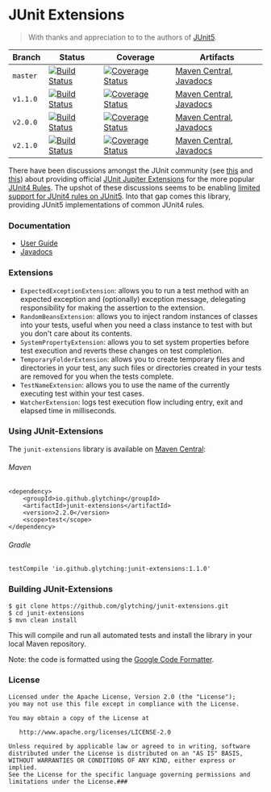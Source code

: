 JUnit Extensions
====

> With thanks and appreciation to to the authors of [JUnit5](https://github.com/junit-team/junit5/graphs/contributors).

| Branch  | Status | Coverage | Artifacts |
| --------| ------ | -------- | --------- |  
| `master`  | [![Build Status](https://travis-ci.org/glytching/junit-extensions.svg?branch=master)](https://travis-ci.org/glytching/junit-extensions) | [![Coverage Status](https://coveralls.io/repos/github/glytching/junit-extensions/badge.svg?branch=master)](https://coveralls.io/github/glytching/junit-extensions?branch=master) | [Maven Central](http://repo1.maven.org/maven2/io/github/glytching/junit-extensions/1.0.0/), [Javadocs](http://www.javadoc.io/doc/io.github.glytching/junit-extensions/1.0.0) | 
| `v1.1.0`  | [![Build Status](https://travis-ci.org/glytching/junit-extensions.svg?branch=1.1.0)](https://travis-ci.org/glytching/junit-extensions/branches) | [![Coverage Status](https://coveralls.io/repos/github/glytching/junit-extensions/badge.svg?branch=1.1.0)](https://coveralls.io/github/glytching/junit-extensions?branch=1.1.0) | [Maven Central](http://repo1.maven.org/maven2/io/github/glytching/junit-extensions/1.1.0/), [Javadocs](http://www.javadoc.io/doc/io.github.glytching/junit-extensions/1.1.0) | 
| `v2.0.0`  | [![Build Status](https://travis-ci.org/glytching/junit-extensions.svg?branch=v2.0.0)](https://travis-ci.org/glytching/junit-extensions/branches) | [![Coverage Status](https://coveralls.io/repos/github/glytching/junit-extensions/badge.svg?branch=v2.0.0)](https://coveralls.io/github/glytching/junit-extensions?branch=v2.0.0) | [Maven Central](http://repo1.maven.org/maven2/io/github/glytching/junit-extensions/2.0.0/), [Javadocs](http://www.javadoc.io/doc/io.github.glytching/junit-extensions/2.0.0) | 
| `v2.1.0`  | [![Build Status](https://travis-ci.org/glytching/junit-extensions.svg?branch=v2.1.0)](https://travis-ci.org/glytching/junit-extensions/branches) | [![Coverage Status](https://coveralls.io/repos/github/glytching/junit-extensions/badge.svg?branch=v2.1.0)](https://coveralls.io/github/glytching/junit-extensions?branch=v2.1.0) | [Maven Central](http://repo1.maven.org/maven2/io/github/glytching/junit-extensions/2.1.0/), [Javadocs](http://www.javadoc.io/doc/io.github.glytching/junit-extensions/2.1.0) | 


There have been discussions amongst the JUnit community (see [this](https://github.com/junit-team/junit5/issues/169) and [this](https://github.com/junit-team/junit5-samples/issues/4)) about providing official [JUnit Jupiter Extensions](http://junit.org/junit5/docs/current/user-guide/#extensions) for the more popular [JUnit4 Rules](https://github.com/junit-team/junit4/wiki/Rules). The upshot of these discussions seems to be enabling [limited support for JUnit4 rules on JUnit5](http://junit.org/junit5/docs/snapshot/user-guide/#migrating-from-junit4-rule-support). Into that gap comes this library, providing JUnit5 implementations of common JUnit4 rules.

### Documentation

- [User Guide](https://glytching.github.io/junit-extensions/) 
- [Javadocs](http://www.javadoc.io/doc/io.github.glytching/junit-extensions)

### Extensions

- `ExpectedExceptionExtension`: allows you to run a test method with an expected exception and (optionally) exception message, delegating responsibility for making the assertion to the extension.
- `RandomBeansExtension`: allows you to inject random instances of classes into your tests, useful when you need a class instance to test with but you don't care about its contents.
- `SystemPropertyExtension`: allows you to set system properties before test execution and reverts these changes on test completion.
- `TemporaryFolderExtension`: allows you to create temporary files and directories in your test, any such files or directories created in your tests are removed for you when the tests complete.
- `TestNameExtension`: allows you to use the name of the currently executing test within your test cases.
- `WatcherExtension`: logs test execution flow including entry, exit and elapsed time in milliseconds.

### Using JUnit-Extensions

The `junit-extensions` library is available on [Maven Central](http://search.maven.org/#artifactdetails%7Cio.github.glytching%7Cjunit-extensions%7C1.1.0%7Cjar):

###### Maven 

```
<dependency>
    <groupId>io.github.glytching</groupId>
    <artifactId>junit-extensions</artifactId>
    <version>2.2.0</version>
    <scope>test</scope>
</dependency>
```

###### Gradle

```
testCompile 'io.github.glytching:junit-extensions:1.1.0'
```

### Building JUnit-Extensions

```
$ git clone https://github.com/glytching/junit-extensions.git
$ cd junit-extensions
$ mvn clean install
```

This will compile and run all automated tests and install the library in your local Maven repository. 

Note: the code is formatted using the [Google Code Formatter](https://github.com/google/google-java-format).

### License

    Licensed under the Apache License, Version 2.0 (the "License");
    you may not use this file except in compliance with the License.
    
    You may obtain a copy of the License at

       http://www.apache.org/licenses/LICENSE-2.0

    Unless required by applicable law or agreed to in writing, software
    distributed under the License is distributed on an "AS IS" BASIS,
    WITHOUT WARRANTIES OR CONDITIONS OF ANY KIND, either express or implied.
    See the License for the specific language governing permissions and
    limitations under the License.###